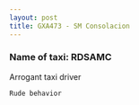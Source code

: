 ```yaml
---
layout: post
title: GXA473 - SM Consolacion
---
```


### Name of taxi: RDSAMC

Arrogant taxi driver

```Rude behavior```
